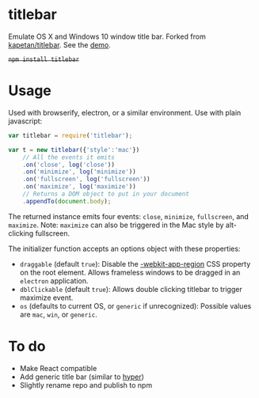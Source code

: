# titlebar

Emulate OS X and Windows 10 window title bar. Forked from [kapetan/titlebar](https://github.com/kapetan/titlebar). See the [demo](http://katacarbix.xyz/titlebar/demo/index.html).

~~```npm install titlebar```~~

# Usage

Used with browserify, electron, or a similar environment. Use with plain javascript:

```javascript
var titlebar = require('titlebar');

var t = new titlebar({'style':'mac'})
	// All the events it emits
	.on('close', log('close'))
	.on('minimize', log('minimize'))
	.on('fullscreen', log('fullscreen'))
	.on('maximize', log('maximize'))
	// Returns a DOM object to put in your document
	.appendTo(document.body);
```

The returned instance emits four events: `close`, `minimize`, `fullscreen`, and `maximize`. Note: `maximize` can also be triggered in the Mac style by alt-clicking fullscreen.

The initializer function accepts an options object with these properties:

* `draggable` (default `true`): Disable the [-webkit-app-region](https://developer.chrome.com/apps/app_window) CSS property on the root element. Allows frameless windows to be dragged in an `electron` application.
* `dblClickable` (default `true`): Allows double clicking titlebar to trigger maximize event.
* `os` (defaults to current OS, or `generic` if unrecognized): Possible values are `mac`, `win`, or `generic`.

# To do

* Make React compatible
* Add generic title bar (similar to [hyper](http://hyper.is))
* Slightly rename repo and publish to npm
